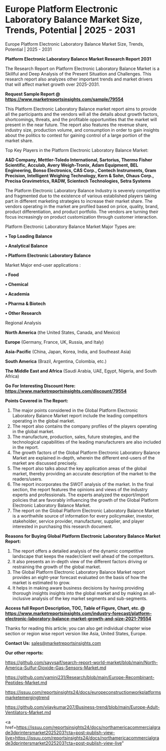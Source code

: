 # Europe Platform Electronic Laboratory Balance Market Size, Trends, Potential | 2025 - 2031
Europe Platform Electronic Laboratory Balance Market Size, Trends, Potential | 2025 - 2031

<strong>Platform Electronic Laboratory Balance Market Research Report 2031</strong>

The Research Report on Platform Electronic Laboratory Balance Market is a Skillful and Deep Analysis of the Present Situation and Challenges. This research report also analyzes other important trends and market drivers that will affect market growth over 2025-2031.

<strong>Request Sample Report @ <a href=https://www.marketreportsinsights.com/sample/79554>https://www.marketreportsinsights.com/sample/79554</a></strong>

This Platform Electronic Laboratory Balance market report aims to provide all the participants and the vendors will all the details about growth factors, shortcomings, threats, and the profitable opportunities that the market will present in the near future. The report also features the revenue share, industry size, production volume, and consumption in order to gain insights about the politics to contest for gaining control of a large portion of the market share.

Top Key Players in the Platform Electronic Laboratory Balance Market:

<strong>A&D Company, Mettler-Toledo International, Sartorius, Thermo Fisher Scientific, Acculab, Avery Weigh-Tronix, Adam Equipment, BEL Engineering, Bonso Electronics, CAS Corp., Contech Instruments, Gram Precision, Intelligent Weighing Technology, Kern & Sohn, Ohaus Corp., Precisa Gravimetrics, RADW, Scientech Technologies, Setra Systems</strong>

The Platform Electronic Laboratory Balance Industry is severely competitive and fragmented due to the existence of various established players taking part in different marketing strategies to increase their market share. The vendors operating in the market are profiled based on price, quality, brand, product differentiation, and product portfolio. The vendors are turning their focus increasingly on product customization through customer interaction.

Platform Electronic Laboratory Balance Market Major Types are:

<strong>• Top Loading Balance

• Analytical Balance

• Platform Electronic Laboratory Balance</strong>

Market Major end-user applications :

<strong>• Food

• Chemical

• Academia

• Pharma & Biotech

• Other Research</strong>

Regional Analysis

</u><strong><b>North America</b></strong> (the United States, Canada, and Mexico)

<strong><b>Europe </b></strong>(Germany, France, UK, Russia, and Italy)

<strong><b>Asia-Pacific</b></strong> (China, Japan, Korea, India, and Southeast Asia)

<strong><b>South America</b></strong> (Brazil, Argentina, Colombia, etc.)

<strong><b>The Middle East and Africa</b></strong> (Saudi Arabia, UAE, Egypt, Nigeria, and South Africa)

<strong>Go For Interesting Discount Here: <a href=https://www.marketreportsinsights.com/discount/79554>https://www.marketreportsinsights.com/discount/79554</a></strong>

<strong>Points Covered in The Report:</strong>
<ol>
  <li>The major points considered in the Global Platform Electronic Laboratory Balance Market report include the leading competitors operating in the global market.</li>
  <li>The report also contains the company profiles of the players operating in the global market.</li>
  <li>The manufacture, production, sales, future strategies, and the technological capabilities of the leading manufacturers are also included in the report.</li>
  <li>The growth factors of the Global Platform Electronic Laboratory Balance Market are explained in-depth, wherein the different end-users of the market are discussed precisely.</li>
  <li>The report also talks about the key application areas of the global market, thereby providing an accurate description of the market to the readers/users.</li>
  <li>The report incorporates the SWOT analysis of the market. In the final section, the report features the opinions and views of the industry experts and professionals. The experts analyzed the export/import policies that are favorably influencing the growth of the Global Platform Electronic Laboratory Balance Market.</li>
  <li>The report on the Global Platform Electronic Laboratory Balance Market is a worthwhile source of information for every policymaker, investor, stakeholder, service provider, manufacturer, supplier, and player interested in purchasing this research document.</li>
</ol>
<strong>Reasons for Buying Global Platform Electronic Laboratory Balance Market Report:</strong>

<ol>
  <li>The report offers a detailed analysis of the dynamic competitive landscape that keeps the reader/client well ahead of the competitors.</li>
  <li>It also presents an in-depth view of the different factors driving or restraining the growth of the global market.</li>
  <li>The Global Platform Electronic Laboratory Balance Market report provides an eight-year forecast evaluated on the basis of how the market is estimated to grow.</li>
  <li>It helps in making aware business decisions by having providing thorough insights insights into the global market and by making an all-inclusive analysis of the key market segments and sub-segments.</li>
</ol>
<strong>Access full Report Description, TOC, Table of Figure, Chart, etc. @ <a href=https://www.marketreportsinsights.com/industry-forecast/platform-electronic-laboratory-balance-market-growth-and-size-2021-79554>https://www.marketreportsinsights.com/industry-forecast/platform-electronic-laboratory-balance-market-growth-and-size-2021-79554</a></strong>


Thanks for reading this article; you can also get individual chapter wise section or region wise report version like Asia, United States, Europe.

<strong>Contact Us:</strong>
sales@marketreportsinsights.com

<strong>Our other reports:</strong>

<a href=https://github.com/sayysaif/search-report-world-market/blob/main/North-America-Sulfur-Dioxide-Gas-Sensors-Market.md>https://github.com/sayysaif/search-report-world-market/blob/main/North-America-Sulfur-Dioxide-Gas-Sensors-Market.md</a>

<a href=https://github.com/yamini231/Research/blob/main/Europe-Recombinant-Peptides-Market.md>https://github.com/yamini231/Research/blob/main/Europe-Recombinant-Peptides-Market.md</a>

<a href=https://issuu.com/reportsinsights24/docs/europeconstructionworkplatformsmarketemergingtrend>https://issuu.com/reportsinsights24/docs/europeconstructionworkplatformsmarketemergingtrend</a>

<a href=https://github.com/vijaykumar207/Business-trend/blob/main/Europe-Adult-Ventilators-Market.md>https://github.com/vijaykumar207/Business-trend/blob/main/Europe-Adult-Ventilators-Market.md</a>

<a href=https://issuu.com/reportsinsights24/docs/northamericacommercialgrade3dprintersmarket2025203?cta=post-publish-view-live>https://issuu.com/reportsinsights24/docs/northamericacommercialgrade3dprintersmarket2025203?cta=post-publish-view-live</a>"

